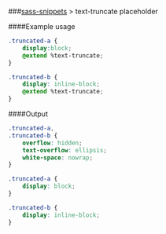 ###[sass-snippets](../../../../) > text-truncate placeholder

####Example usage
```css
.truncated-a {
    display:block;
    @extend %text-truncate;
}

.truncated-b {
    display: inline-block;
    @extend %text-truncate;
}
```

####Output
```css
.truncated-a,
.truncated-b {
    overflow: hidden;
    text-overflow: ellipsis;
    white-space: nowrap;
}

.truncated-a {
    display: block;
}

.truncated-b {
    display: inline-block;
}
```
